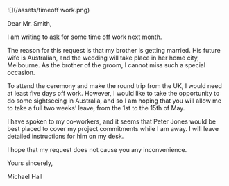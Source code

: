 ![](/assets/timeoff work.png)

Dear Mr. Smith,

I am writing to ask for some time off work next month.

The reason for this request is that my brother is getting married. His future wife is Australian, and the wedding will take place in her home city, Melbourne. As the brother of the groom, I cannot miss such a special occasion.

To attend the ceremony and make the round trip from the UK, I would need at least five days off work. However, I would like to take the opportunity to do some sightseeing in Australia, and so I am hoping that you will allow me to take a full two weeks’ leave, from the 1st to the 15th of May.

I have spoken to my co-workers, and it seems that Peter Jones would be best placed to cover my project commitments while I am away. I will leave detailed instructions for him on my desk.

I hope that my request does not cause you any inconvenience.

Yours sincerely,

Michael Hall

